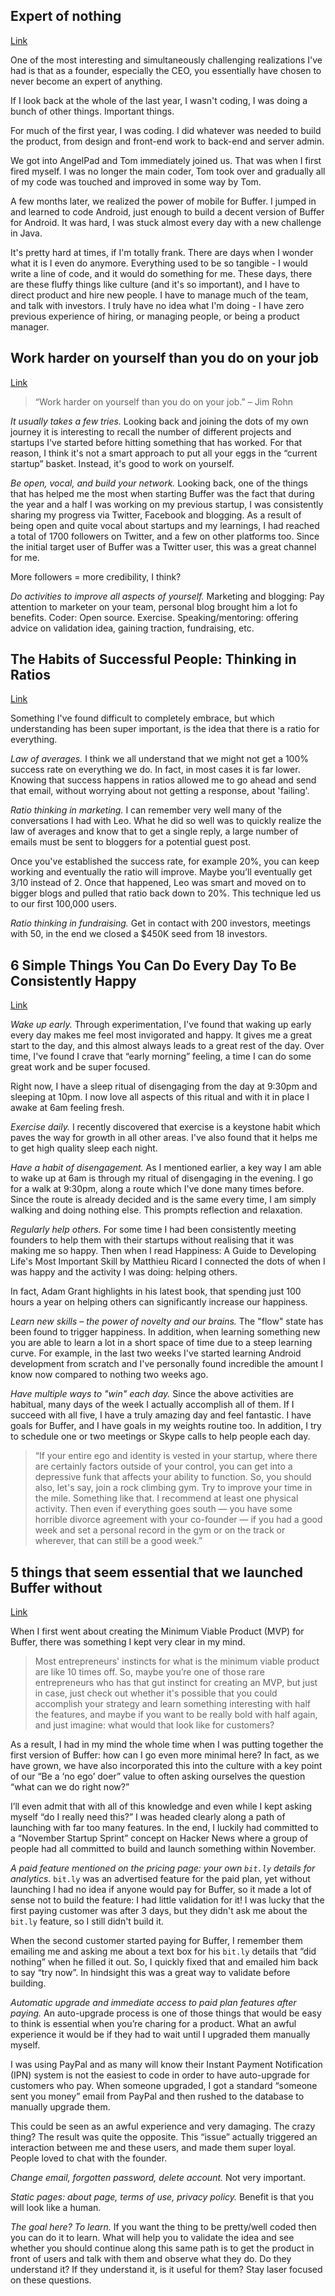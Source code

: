 ## Expert of nothing
[Link](http://joel.is/post/42713179646/expert-of-nothing)

One of the most interesting and simultaneously challenging realizations I've had is that as a founder, especially the CEO, you essentially have chosen to never become an expert of anything. 

If I look back at the whole of the last year, I wasn't coding, I was doing a bunch of other things. Important things.

For much of the first year, I was coding. I did whatever was needed to build the product, from design and front-end work to back-end and server admin.

We got into AngelPad and Tom immediately joined us. That was when I first fired myself. I was no longer the main coder, Tom took over and gradually all of my code was touched and improved in some way by Tom.

A few months later, we realized the power of mobile for Buffer. I jumped in and learned to code Android, just enough to build a decent version of Buffer for Android. It was hard, I was stuck almost every day with a new challenge in Java.

It's pretty hard at times, if I'm totally frank. There are days when I wonder what it is I even do anymore. Everything used to be so tangible - I would write a line of code, and it would do something for me. These days, there are these fluffy things like culture (and it's so important), and I have to direct product and hire new people. I have to manage much of the team, and talk with investors. I truly have no idea what I'm doing - I have zero previous experience of hiring, or managing people, or being a product manager.

## Work harder on yourself than you do on your job
[Link](http://blog.bufferapp.com/work-harder-on-yourself-than-you-do-on-your-job)

> “Work harder on yourself than you do on your job.” – Jim Rohn

*It usually takes a few tries.* Looking back and joining the dots of my own journey it is interesting to recall the number of different projects and startups I've started before hitting something that has worked. For that reason, I think it's not a smart approach to put all your eggs in the “current startup” basket. Instead, it's good to work on yourself.

*Be open, vocal, and build your network.* Looking back, one of the things that has helped me the most when starting Buffer was the fact that during the year and a half I was working on my previous startup, I was consistently sharing my progress via Twitter, Facebook and blogging. As a result of being open and quite vocal about startups and my learnings, I had reached a total of 1700 followers on Twitter, and a few on other platforms too. Since the initial target user of Buffer was a Twitter user, this was a great channel for me.

More followers = more credibility, I think?

*Do activities to improve all aspects of yourself.* Marketing and blogging: Pay attention to marketer on your team, personal blog brought him a lot fo benefits. Coder: Open source. Exercise. Speaking/mentoring: offering advice on validation idea, gaining traction, fundraising, etc.

## The Habits of Successful People: Thinking in Ratios
[Link](http://blog.bufferapp.com/the-habits-of-successful-people-thinking-in-ratios)

Something I've found difficult to completely embrace, but which understanding has been super important, is the idea that there is a ratio for everything.

*Law of averages.* I think we all understand that we might not get a 100% success rate on everything we do. In fact, in most cases it is far lower. Knowing that success happens in ratios allowed me to go ahead and send that email, without worrying about not getting a response, about 'failing'.

*Ratio thinking in marketing.* I can remember very well many of the conversations I had with Leo. What he did so well was to quickly realize the law of averages and know that to get a single reply, a large number of emails must be sent to bloggers for a potential guest post.

Once you've established the success rate, for example 20%, you can keep working and eventually the ratio will improve. Maybe you’ll eventually get 3/10 instead of 2. Once that happened, Leo was smart and moved on to bigger blogs and pulled that ratio back down to 20%. This technique led us to our first 100,000 users.

*Ratio thinking in fundraising.* Get in contact with 200 investors, meetings with 50, in the end we closed a $450K seed from 18 investors.

## 6 Simple Things You Can Do Every Day To Be Consistently Happy
[Link](http://blog.bufferapp.com/6-simple-things-i-do-every-day-to-be-consistently-happy)

*Wake up early.* Through experimentation, I've found that waking up early every day makes me feel most invigorated and happy. It gives me a great start to the day, and this almost always leads to a great rest of the day. Over time, I've found I crave that “early morning” feeling, a time I can do some great work and be super focused.

Right now, I have a sleep ritual of disengaging from the day at 9:30pm and sleeping at 10pm. I now love all aspects of this ritual and with it in place I awake at 6am feeling fresh.

*Exercise daily.* I recently discovered that exercise is a keystone habit which paves the way for growth in all other areas. I've also found that it helps me to get high quality sleep each night.

*Have a habit of disengagement.* As I mentioned earlier, a key way I am able to wake up at 6am is through my ritual of disengaging in the evening. I go for a walk at 9:30pm, along a route which I've done many times before. Since the route is already decided and is the same every time, I am simply walking and doing nothing else. This prompts reflection and relaxation.

*Regularly help others.* For some time I had been consistently meeting founders to help them with their startups without realising that it was making me so happy. Then when I read Happiness: A Guide to Developing Life's Most Important Skill by Matthieu Ricard I connected the dots of when I was happy and the activity I was doing: helping others.

In fact, Adam Grant highlights in his latest book, that spending just 100 hours a year on helping others can significantly increase our happiness.

*Learn new skills – the power of novelty and our brains.* The "flow" state has been found to trigger happiness. In addition, when learning something new you are able to learn a lot in a short space of time due to a steep learning curve. For example, in the last two weeks I've started learning Android development from scratch and I've personally found incredible the amount I know now compared to nothing two weeks ago.

*Have multiple ways to "win" each day.* Since the above activities are habitual, many days of the week I actually accomplish all of them. If I succeed with all five, I have a truly amazing day and feel fantastic. I have goals for Buffer, and I have goals in my weights routine too. In addition, I try to schedule one or two meetings or Skype calls to help people each day.

> “If your entire ego and identity is vested in your startup, where there are certainly factors outside of your control, you can get into a depressive funk that affects your ability to function. So, you should also, let's say, join a rock climbing gym. Try to improve your time in the mile. Something like that. I recommend at least one physical activity. Then even if everything goes south — you have some horrible divorce agreement with your co-founder — if you had a good week and set a personal record in the gym or on the track or wherever, that can still be a good week.”

## 5 things that seem essential that we launched Buffer without
[Link](http://blog.bufferapp.com/5-things-that-seem-essential-that-we-launched-buffer-without)

When I first went about creating the Minimum Viable Product (MVP) for Buffer, there was something I kept very clear in my mind.

> Most entrepreneurs' instincts for what is the minimum viable product are like 10 times off. So, maybe you’re one of those rare entrepreneurs who has that gut instinct for creating an MVP, but just in case, just check out whether it's possible that you could accomplish your strategy and learn something interesting with half the features, and maybe if you want to be really bold with half again, and just imagine: what would that look like for customers?

As a result, I had in my mind the whole time when I was putting together the first version of Buffer: how can I go even more minimal here? In fact, as we have grown, we have also incorporated this into the culture with a key point of our “Be a ‘no ego’ doer” value to often asking ourselves the question “what can we do right now?”

I’ll even admit that with all of this knowledge and even while I kept asking myself “do I really need this?” I was headed clearly along a path of launching with far too many features. In the end, I luckily had committed to a “November Startup Sprint” concept on Hacker News where a group of people had all committed to build and launch something within November.

*A paid feature mentioned on the pricing page: your own `bit.ly` details for analytics.* `bit.ly` was an advertised feature for the paid plan, yet without launching I had no idea if anyone would pay for Buffer, so it made a lot of sense not to build the feature: I had little validation for it! I was lucky that the first paying customer was after 3 days, but they didn't ask me about the `bit.ly` feature, so I still didn't build it.

When the second customer started paying for Buffer, I remember them emailing me and asking me about a text box for his `bit.ly` details that “did nothing” when he filled it out. So, I quickly fixed that and emailed him back to say “try now”. In hindsight this was a great way to validate before building.

*Automatic upgrade and immediate access to paid plan features after paying.* An auto-upgrade process is one of those things that would be easy to think is essential when you’re charing for a product. What an awful experience it would be if they had to wait until I upgraded them manually myself. 

I was using PayPal and as many will know their Instant Payment Notification (IPN) system is not the easiest to code in order to have auto-upgrade for customers who pay. When someone upgraded, I got a standard “someone sent you money” email from PayPal and then rushed to the database to manually upgrade them.

This could be seen as an awful experience and very damaging. The crazy thing? The result was quite the opposite. This “issue” actually triggered an interaction between me and these users, and made them super loyal. People loved to chat with the founder.

*Change email, forgotten password, delete account.* Not very important.

*Static pages: about page, terms of use, privacy policy.* Benefit is that you will look like a human.

*The goal here? To learn.* If you want the thing to be pretty/well coded then you can do it to learn. What will help you to validate the idea and see whether you should continue along this same path is to get the product in front of users and talk with them and observe what they do. Do they understand it? If they understand it, is it useful for them? Stay laser focused on these questions.
